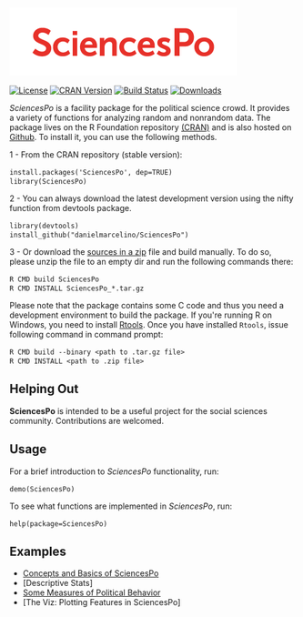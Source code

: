 <img src="/inst/doc/SciencesPo_logo.png" alt="SciencesPo" />

[![License](http://img.shields.io/badge/license-GPL%20%28%3E=%202%29-brightgreen.svg?style=flat)](http://www.gnu.org/licenses/gpl-2.0.html)
[![CRAN Version](http://www.r-pkg.org/badges/version/SciencesPo)](http://cran.r-project.org/package=SciencesPo)
[![Build Status](https://travis-ci.org/danielmarcelino/SciencesPo.svg)](https://travis-ci.org/danielmarcelino/SciencesPo)
[![Downloads](http://cranlogs.r-pkg.org/badges/SciencesPo)](http://cran.rstudio.com/package=SciencesPo)


*SciencesPo* is a facility package for the political science crowd. It provides a variety of functions for analyzing random and nonrandom data. The package lives on the R Foundation repository [(CRAN)](http://cran.r-project.org/package=SciencesPo/) and is also hosted on [Github](http://github.com/danielmarcelino/SciencesPo). To install it, you can use the following methods.

1 - From the CRAN repository (stable version):

  ```
  install.packages('SciencesPo', dep=TRUE)
  library(SciencesPo)
  ```

2 -  You can always download the latest development version using the nifty function from devtools package.


  ```
  library(devtools)
  install_github("danielmarcelino/SciencesPo")
  ```
  
3 - Or download the [sources in a zip](https://github.com/danielmarcelino/SciencesPo/zipball/master) file and build manually. To do so, please unzip the file to an empty dir and run the following commands there:


```
R CMD build SciencesPo
R CMD INSTALL SciencesPo_*.tar.gz
```

Please note that the package contains some C code and thus you need a development environment to build the package. If you're running R on Windows, you need to install [Rtools](http://cran.stat.ucla.edu/bin/windows/Rtools/ ). Once you have installed `Rtools`, issue following command in command prompt:

```
R CMD build --binary <path to .tar.gz file>
R CMD INSTALL <path to .zip file>
```

## Helping Out
**SciencesPo** is intended to be a useful project for the social  sciences community. Contributions are welcomed.

## Usage

For a brief introduction to *SciencesPo* functionality, run:

```
demo(SciencesPo)
```


To see what functions are implemented in *SciencesPo*, run:

```
help(package=SciencesPo)
```

## Examples
* [Concepts and Basics of SciencesPo](http://cran.r-project.org/web/packages/SciencesPo/vignettes/SciencesPo.html)
* [Descriptive Stats]
* [Some Measures of Political Behavior](http://cran.r-project.org/web/packages/SciencesPo/vignettes/Indices.html)
* [The Viz: Plotting Features in SciencesPo]
